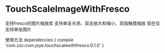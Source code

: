 # TouchScaleImageWithFresco
支持fresco的图片缩放库
支持单击关闭、双击放大和缩小、双指触摸缩放
现在仅支持单张图片

使用方法 
dependencies {
  compile 'com.zzc:com.joye.touchscalewithfresco:0.1.0'
}
